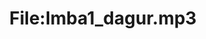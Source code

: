 ---
title: File:Imba1_dagur.mp3
recording of: dagur
reading speed: slow
speaker: Imba
license: CC0
---